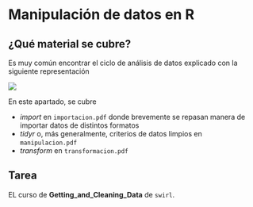 # Manipulación de datos en R

## ¿Qué material se cubre?

Es muy común encontrar el ciclo de análisis de datos explicado con la siguiente representación

![](../img/ciclo.png)

En este apartado, se cubre

- *import* en `importacion.pdf` donde brevemente se repasan manera de importar datos de distintos formatos
- *tidyr* o, más generalmente, criterios de datos limpios en `manipulacion.pdf`
- *transform* en `transformacion.pdf`

## Tarea

EL curso de **Getting_and_Cleaning_Data** de `swirl`.
